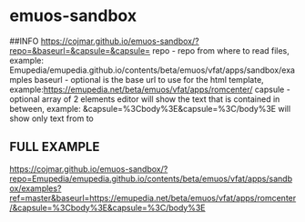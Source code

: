 # emuos-sandbox
##INFO
https://cojmar.github.io/emuos-sandbox/?repo=&baseurl=&capsule=&capsule=
repo - repo from where to read files, example: Emupedia/emupedia.github.io/contents/beta/emuos/vfat/apps/sandbox/examples
baseurl - optional is the base url to use for the html template, example:https://emupedia.net/beta/emuos/vfat/apps/romcenter/
capsule - optional array of 2 elements editor will show the text that is contained in between, example: &capsule=%3Cbody%3E&capsule=%3C/body%3E
will show only text from <body> to </body>
## FULL EXAMPLE
https://cojmar.github.io/emuos-sandbox/?repo=Emupedia/emupedia.github.io/contents/beta/emuos/vfat/apps/sandbox/examples?ref=master&baseurl=https://emupedia.net/beta/emuos/vfat/apps/romcenter/&capsule=%3Cbody%3E&capsule=%3C/body%3E
